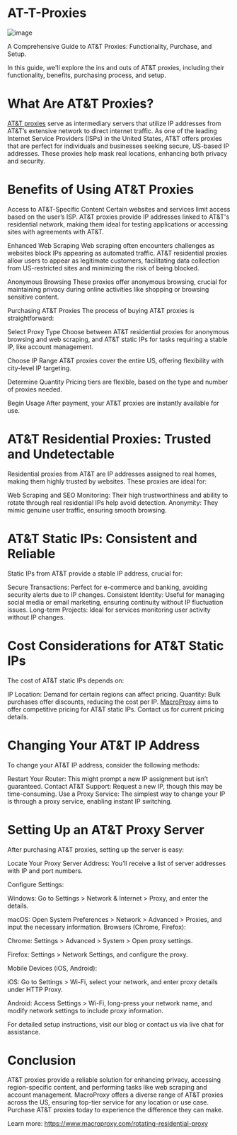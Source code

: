 # AT-T-Proxies
![image](https://github.com/user-attachments/assets/395cb618-19c9-4620-a6bd-2fa93ce99686)

A Comprehensive Guide to AT&amp;T Proxies: Functionality, Purchase, and Setup.

In this guide, we'll explore the ins and outs of AT&T proxies, including their functionality, benefits, purchasing process, and setup.

# What Are AT&T Proxies?
[AT&T proxies](https://www.macroproxy.com/blog/AT-T-Proxies-Secure-and-Reliable-US-IP-Addresses) serve as intermediary servers that utilize IP addresses from AT&T’s extensive network to direct internet traffic. As one of the leading Internet Service Providers (ISPs) in the United States, AT&T offers proxies that are perfect for individuals and businesses seeking secure, US-based IP addresses. These proxies help mask real locations, enhancing both privacy and security.

# Benefits of Using AT&T Proxies
Access to AT&T-Specific Content
Certain websites and services limit access based on the user’s ISP. AT&T proxies provide IP addresses linked to AT&T's residential network, making them ideal for testing applications or accessing sites with agreements with AT&T.

Enhanced Web Scraping
Web scraping often encounters challenges as websites block IPs appearing as automated traffic. AT&T residential proxies allow users to appear as legitimate customers, facilitating data collection from US-restricted sites and minimizing the risk of being blocked.

Anonymous Browsing
These proxies offer anonymous browsing, crucial for maintaining privacy during online activities like shopping or browsing sensitive content.

Purchasing AT&T Proxies
The process of buying AT&T proxies is straightforward:

Select Proxy Type
Choose between AT&T residential proxies for anonymous browsing and web scraping, and AT&T static IPs for tasks requiring a stable IP, like account management.

Choose IP Range
AT&T proxies cover the entire US, offering flexibility with city-level IP targeting.

Determine Quantity
Pricing tiers are flexible, based on the type and number of proxies needed.

Begin Usage
After payment, your AT&T proxies are instantly available for use.

# AT&T Residential Proxies: Trusted and Undetectable
Residential proxies from AT&T are IP addresses assigned to real homes, making them highly trusted by websites. These proxies are ideal for:

Web Scraping and SEO Monitoring: Their high trustworthiness and ability to rotate through real residential IPs help avoid detection.
Anonymity: They mimic genuine user traffic, ensuring smooth browsing.

# AT&T Static IPs: Consistent and Reliable
Static IPs from AT&T provide a stable IP address, crucial for:

Secure Transactions: Perfect for e-commerce and banking, avoiding security alerts due to IP changes.
Consistent Identity: Useful for managing social media or email marketing, ensuring continuity without IP fluctuation issues.
Long-term Projects: Ideal for services monitoring user activity without IP changes.

# Cost Considerations for AT&T Static IPs
The cost of AT&T static IPs depends on:

IP Location: Demand for certain regions can affect pricing.
Quantity: Bulk purchases offer discounts, reducing the cost per IP.
[MacroProxy](https://www.macroproxy.com/) aims to offer competitive pricing for AT&T static IPs. Contact us for current pricing details.

# Changing Your AT&T IP Address
To change your AT&T IP address, consider the following methods:

Restart Your Router: This might prompt a new IP assignment but isn’t guaranteed.
Contact AT&T Support: Request a new IP, though this may be time-consuming.
Use a Proxy Service: The simplest way to change your IP is through a proxy service, enabling instant IP switching.

# Setting Up an AT&T Proxy Server
After purchasing AT&T proxies, setting up the server is easy:

Locate Your Proxy Server Address: You’ll receive a list of server addresses with IP and port numbers.

Configure Settings:

Windows: Go to Settings > Network & Internet > Proxy, and enter the details.

macOS: Open System Preferences > Network > Advanced > Proxies, and input the necessary information.
Browsers (Chrome, Firefox):

Chrome: Settings > Advanced > System > Open proxy settings.

Firefox: Settings > Network Settings, and configure the proxy.

Mobile Devices (iOS, Android):

iOS: Go to Settings > Wi-Fi, select your network, and enter proxy details under HTTP Proxy.

Android: Access Settings > Wi-Fi, long-press your network name, and modify network settings to include proxy information.

For detailed setup instructions, visit our blog or contact us via live chat for assistance.

# Conclusion
AT&T proxies provide a reliable solution for enhancing privacy, accessing region-specific content, and performing tasks like web scraping and account management. MacroProxy offers a diverse range of AT&T proxies across the US, ensuring top-tier service for any location or use case. Purchase AT&T proxies today to experience the difference they can make.

Learn more: https://www.macroproxy.com/rotating-residential-proxy
